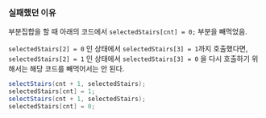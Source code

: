 ### 실패했던 이유

부분집합을 할 때 아래의 코드에서 `selectedStairs[cnt] = 0;` 부분을 빼먹었음.

`selectedStairs[2] = 0` 인 상태에서 `selectedStairs[3] = 1`까지 호출했다면, `selectedStairs[2] = 1` 인 상태에서 `selectedStairs[3] = 0` 을 다시 호출하기 위해서는 해당 코드를 빼먹어서는 안 된다.

```java
selectStairs(cnt + 1, selectedStairs);
selectedStairs[cnt] = 1;
selectStairs(cnt + 1, selectedStairs);
selectedStairs[cnt] = 0;
```